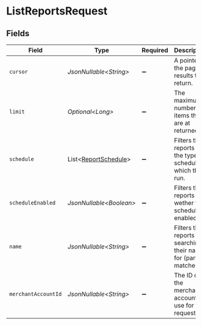 # ListReportsRequest


## Fields

| Field                                                              | Type                                                               | Required                                                           | Description                                                        | Example                                                            |
| ------------------------------------------------------------------ | ------------------------------------------------------------------ | ------------------------------------------------------------------ | ------------------------------------------------------------------ | ------------------------------------------------------------------ |
| `cursor`                                                           | *JsonNullable\<String>*                                            | :heavy_minus_sign:                                                 | A pointer to the page of results to return.                        | ZXhhbXBsZTE                                                        |
| `limit`                                                            | *Optional\<Long>*                                                  | :heavy_minus_sign:                                                 | The maximum number of items that are at returned.                  | 20                                                                 |
| `schedule`                                                         | List\<[ReportSchedule](../../models/components/ReportSchedule.md)> | :heavy_minus_sign:                                                 | Filters the reports by the type of schedule at which they run.     | [<br/>"daily",<br/>"monthly"<br/>]                                 |
| `scheduleEnabled`                                                  | *JsonNullable\<Boolean>*                                           | :heavy_minus_sign:                                                 | Filters the reports by wether their schedule is enabled.           | true                                                               |
| `name`                                                             | *JsonNullable\<String>*                                            | :heavy_minus_sign:                                                 | Filters the reports by searching their name for (partial) matches. | My report                                                          |
| `merchantAccountId`                                                | *JsonNullable\<String>*                                            | :heavy_minus_sign:                                                 | The ID of the merchant account to use for this request.            |                                                                    |